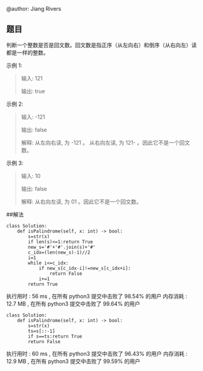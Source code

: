 @author: Jiang Rivers
## 题目
判断一个整数是否是回文数。回文数是指正序（从左向右）和倒序（从右向左）读都是一样的整数。

示例 1:
> 输入: 121
>
> 输出: true

示例 2:
> 输入: -121
>
> 输出: false
>
> 解释: 从左向右读, 为 -121 。 从右向左读, 为 121- 。因此它不是一个回文数。

示例 3:
> 输入: 10
>
> 输出: false
>
> 解释: 从右向左读, 为 01 。因此它不是一个回文数。

##解法

    class Solution:
        def isPalindrome(self, x: int) -> bool:
            s=str(x)
            if len(s)<=1:return True
            new_s='#'+'#'.join(s)+'#'
            c_idx=(len(new_s)-1)//2
            i=1
            while i<=c_idx:
                if new_s[c_idx-i]!=new_s[c_idx+i]:
                    return False
                i+=1
            return True
        
        
        
执行用时 :
56 ms
, 在所有 python3 提交中击败了
98.54%
的用户
内存消耗 :
12.7 MB
, 在所有 python3 提交中击败了
99.64%
的用户
 

    class Solution:
        def isPalindrome(self, x: int) -> bool:
            s=str(x)
            ts=s[::-1]
            if s==ts:return True
            return False
        
执行用时 :
60 ms
, 在所有 python3 提交中击败了
96.43%
的用户
内存消耗 :
12.9 MB
, 在所有 python3 提交中击败了
99.59%
的用户